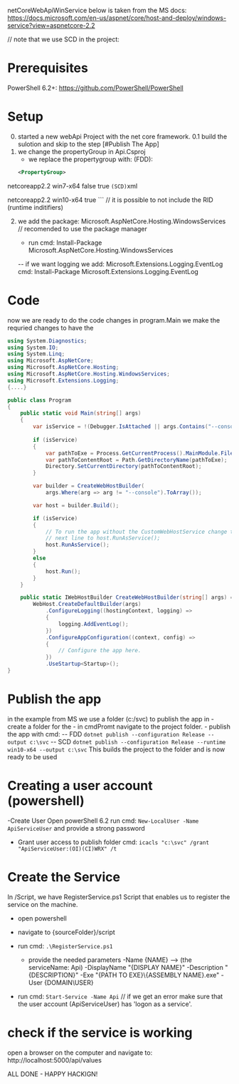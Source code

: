 netCoreWebApiWinService
below is taken from the MS docs: https://docs.microsoft.com/en-us/aspnet/core/host-and-deploy/windows-service?view=aspnetcore-2.2

// note that we use SCD in the project:
# Prerequisites
PowerShell 6.2+: https://github.com/PowerShell/PowerShell

# Setup
0. started a new webApi Project with the net core framework.
0.1 build the sulotion and skip to the step [#Publish The App]
1. we change the propertyGroup in Api.Csproj
	- we replace the propertygroup with:
	(FDD):
	```xml
	<PropertyGroup>
  <TargetFramework>netcoreapp2.2</TargetFramework>
  <RuntimeIdentifier>win7-x64</RuntimeIdentifier>
  <SelfContained>false</SelfContained>
  <IsTransformWebConfigDisabled>true</IsTransformWebConfigDisabled>
</PropertyGroup>
	```
	(SCD)
	```xml

<PropertyGroup>    
    <TargetFramework>netcoreapp2.2</TargetFramework>    
    <RuntimeIdentifier>win10-x64</RuntimeIdentifier>
    <IsTransformWebConfigDisabled>true</IsTransformWebConfigDisabled>    
</PropertyGroup>
	```
	// it is possible to not include the RID (runtime inditifiers)

2. we add the package: Microsoft.AspNetCore.Hosting.WindowsServices
	// recomended to use the package manager
	- run cmd: Install-Package Microsoft.AspNetCore.Hosting.WindowsServices

	-- if we want logging we add: Microsoft.Extensions.Logging.EventLog
		cmd: Install-Package Microsoft.Extensions.Logging.EventLog
	
# Code

now we are ready to do the code changes in program.Main we make the requried changes to have the 

```csharp
using System.Diagnostics;
using System.IO;
using System.Linq;
using Microsoft.AspNetCore;
using Microsoft.AspNetCore.Hosting;
using Microsoft.AspNetCore.Hosting.WindowsServices;
using Microsoft.Extensions.Logging;
{....}

public class Program
{
    public static void Main(string[] args)
    {
        var isService = !(Debugger.IsAttached || args.Contains("--console"));
        
        if (isService)
        {
            var pathToExe = Process.GetCurrentProcess().MainModule.FileName;
            var pathToContentRoot = Path.GetDirectoryName(pathToExe);
            Directory.SetCurrentDirectory(pathToContentRoot);
        }

        var builder = CreateWebHostBuilder(
            args.Where(arg => arg != "--console").ToArray());

        var host = builder.Build();

        if (isService)
        {
            // To run the app without the CustomWebHostService change the
            // next line to host.RunAsService();
            host.RunAsService();
        }
        else
        {
            host.Run();
        }
    }

    public static IWebHostBuilder CreateWebHostBuilder(string[] args) =>
        WebHost.CreateDefaultBuilder(args)
            .ConfigureLogging((hostingContext, logging) =>
            {
                logging.AddEventLog();
            })
            .ConfigureAppConfiguration((context, config) =>
            {
                // Configure the app here.
            })
            .UseStartup<Startup>();
}
```

# Publish the app

in the example from MS we use a folder (c:/svc) to publish the app in
	- create a folder for the
	- in cmdPromt navigate to the project folder.
	- publish the app with cmd:
	-- FDD
	```
	dotnet publish --configuration Release --output c:\svc
	```
	-- SCD
	```
	dotnet publish --configuration Release --runtime win10-x64 --output c:\svc
	```
This builds the project to the folder and is now ready to be used

# Creating a user account (powershell)
-Create User
Open powerShell 6.2
run cmd: ```New-LocalUser -Name ApiServiceUser```
and provide a strong password

- Grant user access to publish folder
cmd: ```icacls "c:\svc" /grant "ApiServiceUser:(OI)(CI)WRX" /t```

# Create the Service
In /Script, we have RegisterService.ps1 Script that enables us to register the service on the machine.
- open powershell
- navigate to {sourceFolder}/script
- run cmd: ```.\RegisterService.ps1```
	- provide the needed parameters
		-Name {NAME}  --> (the serviceName: Api)
		-DisplayName "{DISPLAY NAME}" 
		-Description "{DESCRIPTION}" 
		-Exe "{PATH TO EXE}\\{ASSEMBLY NAME}.exe" 
		-User {DOMAIN\USER}

- run cmd: ```Start-Service -Name Api```
// if we get an error make sure that the user account (ApiServiceUser) has 'logon as a service'.

# check if the service is working
open a browser on the computer and navigate to: http://localhost:5000/api/values

ALL DONE - HAPPY HACKIGN!